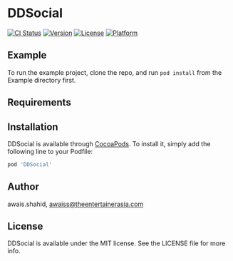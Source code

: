 # DDSocial

[![CI Status](https://img.shields.io/travis/awais.shahid/DDSocial.svg?style=flat)](https://travis-ci.org/awais.shahid/DDSocial)
[![Version](https://img.shields.io/cocoapods/v/DDSocial.svg?style=flat)](https://cocoapods.org/pods/DDSocial)
[![License](https://img.shields.io/cocoapods/l/DDSocial.svg?style=flat)](https://cocoapods.org/pods/DDSocial)
[![Platform](https://img.shields.io/cocoapods/p/DDSocial.svg?style=flat)](https://cocoapods.org/pods/DDSocial)

## Example

To run the example project, clone the repo, and run `pod install` from the Example directory first.

## Requirements

## Installation

DDSocial is available through [CocoaPods](https://cocoapods.org). To install
it, simply add the following line to your Podfile:

```ruby
pod 'DDSocial'
```

## Author

awais.shahid, awaiss@theentertainerasia.com

## License

DDSocial is available under the MIT license. See the LICENSE file for more info.
